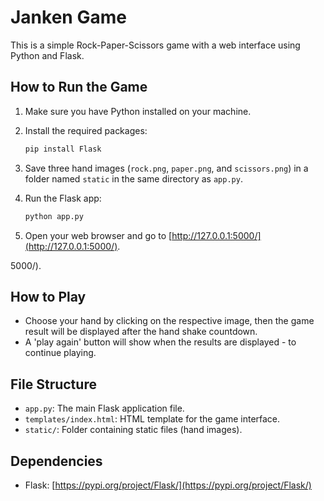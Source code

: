 # Janken Game

This is a simple Rock-Paper-Scissors game with a web interface using Python and Flask.

## How to Run the Game

1. Make sure you have Python installed on your machine.

2. Install the required packages:

    ```bash
    pip install Flask
    ```

3. Save three hand images (`rock.png`, `paper.png`, and `scissors.png`) in a folder named `static` in the same directory as `app.py`.

4. Run the Flask app:

    ```bash
    python app.py
    ```

5. Open your web browser and go to [http://127.0.0.1:5000/](http://127.0.0.1:5000/).

5000/).

## How to Play

- Choose your hand by clicking on the respective image, then the game result will be displayed after the hand shake countdown.
- A 'play again' button will show when the results are displayed - to continue playing.

## File Structure

- `app.py`: The main Flask application file.
- `templates/index.html`: HTML template for the game interface.
- `static/`: Folder containing static files (hand images).

## Dependencies

- Flask: [https://pypi.org/project/Flask/](https://pypi.org/project/Flask/)
